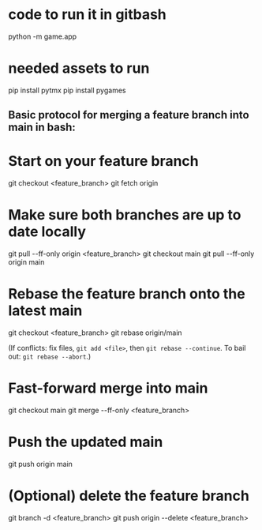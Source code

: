 # code to run it in gitbash
python -m game.app

# needed assets to run
pip install pytmx
pip install pygames

## Basic protocol for merging a feature branch into main in bash:
# Start on your feature branch
git checkout <feature_branch>
git fetch origin

# Make sure both branches are up to date locally
git pull --ff-only origin <feature_branch>
git checkout main
git pull --ff-only origin main

# Rebase the feature branch onto the latest main
git checkout <feature_branch>
git rebase origin/main

(If conflicts: fix files, `git add <file>`, then `git rebase --continue`.
To bail out: `git rebase --abort`.)

# Fast-forward merge into main
git checkout main
git merge --ff-only <feature_branch>

# Push the updated main
git push origin main

# (Optional) delete the feature branch
git branch -d <feature_branch>
git push origin --delete <feature_branch>
